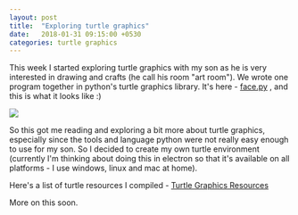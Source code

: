 ```yaml
---
layout: post
title:  "Exploring turtle graphics"
date:   2018-01-31 09:15:00 +0530
categories: turtle graphics
---
```


This week I started exploring turtle graphics with my son as he is very interested in drawing and crafts (he call his room "art room"). We wrote one program together in python's turtle graphics library. It's here - [face.py] , and this is what it looks like :)

<a href="http://i.imgur.com/5Ozcg2S.png">
  <img src="http://imgur.com/5Ozcg2Sl.png" />
</a>

So this got me reading and exploring a bit more about turtle graphics, especially since the tools and language python were not really easy enough to use for my son. So I decided to create my own turtle environment (currently I'm thinking about doing this in electron so that it's available on all platforms - I use windows, linux and mac at home).

Here's a list of turtle resources I compiled - [Turtle Graphics Resources]

More on this soon.

[face.py]: https://github.com/abhishekmishra/turtle-programs/blob/master/face.py
[Turtle Graphics Resources]: https://github.com/abhishekmishra/picoturtle/blob/master/TurtleResources.md
